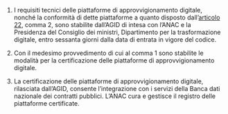 1. I requisiti tecnici delle piattaforme di approvvigionamento digitale, nonché la conformità  di dette piattaforme a quanto disposto dall’[articolo 22](/articolo-22/1), comma 2, sono stabilite dall’AGID di  intesa con l’ANAC e la Presidenza del Consiglio dei ministri, Dipartimento per la trasformazione digitale, entro sessanta giorni dalla data di entrata in vigore del codice.

2. Con il medesimo provvedimento di cui al comma 1 sono stabilite le modalità per la  certificazione delle piattaforme di approvvigionamento digitale.
 
3. La certificazione delle piattaforme di approvvigionamento digitale, rilasciata dall’AGID, consente  l’integrazione con i servizi della Banca dati nazionale dei contratti pubblici. L’ANAC cura e  gestisce il registro delle piattaforme certificate. 